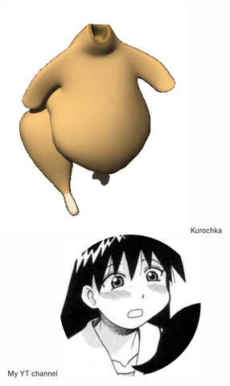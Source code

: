 ![GIF](chiken.gif) Kurochka <br>
My YT channel
[![MyYTchannel](YTpfp.png)](https://www.youtube.com/@pavliqIam)

